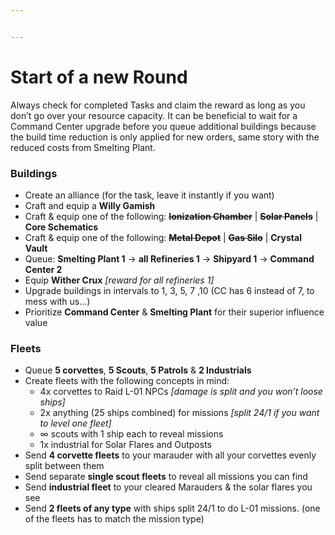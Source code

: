```yaml
---


---
```


<h1 id="start-of-a-new-round">Start of a new Round</h1>
<p>Always check for completed Tasks and claim the reward as long as you don’t go over your resource capacity. It can be beneficial to wait for a Command Center upgrade before you queue additional buildings because the build time reduction is only applied for new orders, same story with the reduced costs from Smelting Plant.</p>
<h3 id="buildings">Buildings</h3>
<ul>
<li>Create an alliance (for the task, leave it instantly if you want)</li>
<li>Craft and equip a <strong>Willy Gamish</strong></li>
<li>Craft &amp; equip one of the following: <s><strong>Ionization Chamber</strong></s> | <s><strong>Solar Panels</strong></s> | <strong>Core Schematics</strong></li>
<li>Craft &amp; equip one of the following: <s><strong>Metal Depot</strong></s> | <s><strong>Gas Silo</strong></s> | <strong>Crystal Vault</strong></li>
<li>Queue: <strong>Smelting Plant 1</strong> -&gt; <strong>all Refineries 1</strong> -&gt; <strong>Shipyard 1</strong> -&gt; <strong>Command Center 2</strong></li>
<li>Equip <strong>Wither Crux</strong> <em>[reward for all refineries 1]</em></li>
<li>Upgrade buildings in intervals to 1, 3, 5, 7 ,10 (CC has 6 instead of 7, to mess with us…)</li>
<li>Prioritize <strong>Command Center</strong> &amp; <strong>Smelting Plant</strong> for their superior influence value</li>
</ul>
<h3 id="fleets">Fleets</h3>
<ul>
<li>Queue <strong>5 corvettes</strong>, <strong>5 Scouts</strong>, <strong>5 Patrols</strong> &amp; <strong>2 Industrials</strong></li>
<li>Create fleets with the following concepts in mind:
<ul>
<li>4x corvettes to Raid L-01 NPCs <em>[damage is split and you won’t loose ships]</em></li>
<li>2x anything (25 ships combined) for missions <em>[split 24/1 if you want to level one fleet]</em></li>
<li>∞ scouts with 1 ship each to reveal missions</li>
<li>1x industrial for Solar Flares and Outposts</li>
</ul>
</li>
<li>Send <strong>4 corvette fleets</strong> to your marauder with all your corvettes evenly split between them</li>
<li>Send separate <strong>single scout fleets</strong> to reveal all missions you can find</li>
<li>Send <strong>industrial fleet</strong> to your cleared Marauders &amp; the solar flares you see</li>
<li>Send <strong>2 fleets of any type</strong> with ships split 24/1 to do L-01 missions. (one of the fleets has to match the mission type)</li>
</ul>

